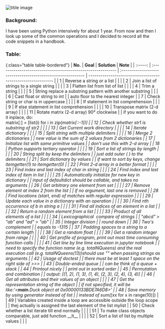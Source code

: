 ![titile image](https://images.pexels.com/photos/459225/pexels-photo-459225.jpeg?auto=compress&cs=tinysrgb&dpr=2&h=650&w=940)

### Background: 

I have been using Python intensively for about 1 year. From now and then I look up some of the common operations and I decided to record all the code snippets in a handbook.



### Table:

{:class="table table-bordered"}
| **No.** | **Goal**                                                     | **Solution**                                                 | **Note**                                                     |
| :-----: | :----------------------------------------------------------- | :----------------------------------------------------------- | ------------------------------------------------------------ |
|    1    | Reverse a string or a list                                   | <script src="https://gist.github.com/Wizna/6d8bc2a47af1ce6a83af4e5227eb9e00.js"></script> |                                                              |
|    2    | Join a list of strings to a single string                    | <script src="https://gist.github.com/Wizna/2a9441980881bbe6b48c33209fe7b707.js"></script> |                                                              |
|    3    | Flatten list from list of list                               | <script src="https://gist.github.com/Wizna/dc4030c27711837cb9a25b7e8947a350.js"></script> |                                                              |
|    4    | Trim a string                                                | <script src="https://gist.github.com/Wizna/0c311864524f81fe97ac806a76c952ed.js"></script> |                                                              |
|    5    | String replace a substring pattern with another substring    | <script src="https://gist.github.com/Wizna/c60bbc4311f2558a485d73782763a969.js"></script> |                                                              |
|    6    | Cast  float or string to int                                 | <script src="https://gist.github.com/Wizna/9d21335f5e1b1480943291baa2bcc937.js"></script> | auto floor to the nearest integer                            |
|    7    | Check string or char is in uppercase                         | <script src="https://gist.github.com/Wizna/64954a71afc77409f7a2de4bc9f74e06.js"></script> |                                                              |
|    8    | If statement in list comprehension                           | <script src="https://gist.github.com/Wizna/3bf49baa3474d06a8370d8b85644abb6.js"></script> |                                                              |
|    9    | If else statement in list comprehension                      | <script src="https://gist.github.com/Wizna/4d601d45ccc8898dc9933347220c0418.js"></script> |                                                              |
|   10    | Transpose matrix  (2-d array)                                | <script src="https://gist.github.com/Wizna/dd1a8fe4cf60b0615e494f95995c52f5.js"></script> |                                                              |
|   11    | Rotate matrix (2-d array) 90° clockwise                      | <script src="https://gist.github.com/Wizna/e3d5d3a751d46d1878389414f5eaf54e.js"></script> | if you want to do it inplace, do:<br> matrix[:] = [list(i) for i in zip(*matrix[::-1])] |
|   12    | Check whether str1 is substring of str2                      | <script src="https://gist.github.com/Wizna/33f31800ca91c758a91317d02d936621.js"></script> |                                                              |
|   13    | Get Current work directory                                   | <script src="https://gist.github.com/Wizna/06ee52f94721174be1f57f9fcd4f7abc.js"></script> |                                                              |
|   14    | Iterate dictionary                                           | <script src="https://gist.github.com/Wizna/ebf9a0ac9ce22be8371a6fecc780bd43.js"></script> |                                                              |
|   15    | Split string with multiple delimiters                        | <script src="https://gist.github.com/Wizna/ad6b80caf927199b3e2b97d62d6f150d.js"></script> |                                                              |
|   16    | Merge 2 dictionaries                                         | <script src="https://gist.github.com/Wizna/02b847f2d7d0d2f5d567a3498be6dbd8.js"></script> | new value is the sum of 2 values from 2 dictionaries         |
|   17    | Initialize list with same primitive values                   | <script src="https://gist.github.com/Wizna/eec92c9df23ff060e668cab66af38683.js"></script> | don't use this with 2-d array                                |
|   18    | Python supports tertiary  operator                           | <script src="https://gist.github.com/Wizna/5db4ad894e84f71342aec96837891618.js"></script> |                                                              |
|   19    | Sort a list of strings by length                             | <script src="https://gist.github.com/Wizna/37dee80ca3f2e7765347869338dfe2b0.js"></script> |                                                              |
|   20    | String split by keep the delimiters                          | <script src="https://gist.github.com/Wizna/26d45847b5722a19e5e1dd78dd9b228e.js"></script> | just add outer ( ) to the delimiters                         |
|   21    | Sort dictionary by values                                    | <script src="https://gist.github.com/Wizna/a856d92284ab6826eb5d1d3f95c17033.js"></script> | if want to sort by keys, change itemgetter(1) to itemgetter(0) |
|   22    | Print 2-d array in a better format                           | <script src="https://gist.github.com/Wizna/55f9f822d2f0cc0dc3b2d7672b228f53.js"></script> |                                                              |
|   23    | Find index and last index of char in string                  | <script src="https://gist.github.com/Wizna/e38e712340acbae8cdaef30a354ee57c.js"></script> |                                                              |
|   24    | Find index and last index of item in list                    | <script src="https://gist.github.com/Wizna/c0a4b572620424c8d2a90d35e0974360.js"></script> |                                                              |
|   25    | Automatically initialize for new key in dictionary           | <script src="https://gist.github.com/Wizna/ef2cd913789c6cfbf05300d6bcf9516a.js"></script> | input of defaultdict should be callable, and takes no arguments |
|   26    | Get arbitrary one element from set                           | <script src="https://gist.github.com/Wizna/5b08eb64d09336bf20154e613dfda93d.js"></script> |                                                              |
|   27    | Remove element at index 2 from the list                      | <script src="https://gist.github.com/Wizna/5aa59100f6954c7337a09234debbd050.js"></script> | if no argument, last one is removed                          |
|   28    | Find locations (start, end) of matches with regular expression | <script src="https://gist.github.com/Wizna/a7fc37f549ae5493bc63f50ceca0ca4e.js"></script> |                                                              |
|   29    | Update each value in a dictionary with an operation          | <script src="https://gist.github.com/Wizna/c694b7224769c98838978057f21d725b.js"></script> |                                                              |
|   30    | Find nth occurrence of b in string a                         | <script src="https://gist.github.com/Wizna/3ace146be443205e4a6a3a15e116c1a3.js"></script> |                                                              |
|   31    | Find all indices of an element in a list                     | <script src="https://gist.github.com/Wizna/61e03219c77a956079962bd37fa5370c.js"></script> |                                                              |
|   32    | Return a random element from a list                          | <script src="https://gist.github.com/Wizna/1f04d6a3a69bdc43dbf795e0ae59d3c3.js"></script> |                                                              |
|   33    | Product of all elements of a list                            | <script src="https://gist.github.com/Wizna/6ec792aaa85af10c92f5b9d827522d65.js"></script> |                                                              |
|   34    | Lexicographical  compare of strings                          | <script src="https://gist.github.com/Wizna/d2f8020873f56eb51578be8a415309ad.js"></script> | "abcd" > "ab" and "ad" > "ab"                                |
|   35    | Integer division                                             | <script src="https://gist.github.com/Wizna/839a3d79d756cc8a3e6c1ef148cbacf7.js"></script> | round down                                                   |
|   36    | Two's complement                                             | <script src="https://gist.github.com/Wizna/fa5302da1abd3458f877b50ca31d03d4.js"></script> | equals to -1315                                              |
|   37    | Padding spaces to a string to a certain length               | <script src="https://gist.github.com/Wizna/5cbe5f83981d76dce8fbad22cc15f1ec.js"></script> |                                                              |
|   38    | Get a random float                                           | <script src="https://gist.github.com/Wizna/d1d35ac413e967fb56d690fc1872341d.js"></script> |                                                              |
|   39    | Get a random integer from range                              | <script src="https://gist.github.com/Wizna/372b6a8cf38cb8812e82538aa62a4efa.js"></script> |                                                              |
|   40    | Get profile of program, print out most time consuming function calls | <script src="https://gist.github.com/Wizna/7e3691ceb6ee1fb0ce62bc4af2792973.js"></script> |                                                              |
|   41    | Get line by line time execution in jupyter notebook          | <script src="https://gist.github.com/Wizna/442addf63c23de6ef8d045902c93d9a2.js"></script> | need to specify the function name (e.g. totalNQueens) and the real execution call (e.g. totalNQueens(13))should use "" when passing strings as arguments |
|   42    | Usage of doctest                                             | <script src="https://gist.github.com/Wizna/45920a7e16c1384cf51f4fb272cf9ee3.js"></script> | there must be at least 1 space on the right side of >>>      |
|   43    | Double-ended queue                                           | <script src="https://gist.github.com/Wizna/e66845c11b974fa3dbd1dd011720882b.js"></script> | can be think of a queue + stack                              |
|   44    | Printout nicely                                              | <script src="https://gist.github.com/Wizna/a773c1c590ce51fe9e7a4c33d2e85134.js"></script> | print out in sorted order                                    |
|   45    | Permutation and combination                                  | <script src="https://gist.github.com/Wizna/4045a720c3cf5c4336562227d5c2f6b4.js"></script> | output: [(1, 2), (1, 3), (1, 4), (2, 3), (2, 4), (3, 4)]     |
|   46    | Get all attributes and their values of an object             | <script src="https://gist.github.com/Wizna/2d2798a6ccc47200d26dbd04e7b619fd.js"></script> |                                                              |
|   47    | Get the representation string of the object                  | <script src="https://gist.github.com/Wizna/f4a3b245ce5224b9b9dea2fd01656216.js"></script> | if not specified, it will be like:'<__main__.Duck object at 0x00000133BDE7A6D8>' |
|   48    | Save memory by using generator instead of list               | <script src="https://gist.github.com/Wizna/cc529d972b7653b3a01c27aa33853e93.js"></script> | instead of sum([x*x for x in range(10)])                     |
|   49    | Variables created inside a loop are accessible outside the loop scope | <script src="https://gist.github.com/Wizna/f5708e85219a4806b28a5dd5356b98a1.js"></script> | thej actually is assigned the last element of the list mylist |
|   50    | Check whether a list iterate till end normally               | <script src="https://gist.github.com/Wizna/28c4d946b2a04e2298558275ecb6f88a.js"></script> |                                                              |
|   51    | To make class objects comparable, just add function \_\_lt\_\_ | <script src="https://gist.github.com/Wizna/a00fa13d22a8b2c82d1245a2171d5607.js"></script> |                                                              |
|   52    | Sort a list of list by multiple values                       | <script src="https://gist.github.com/Wizna/9661a0c7d04e3004002755f80e36d95f.js"></script> |                                                              |